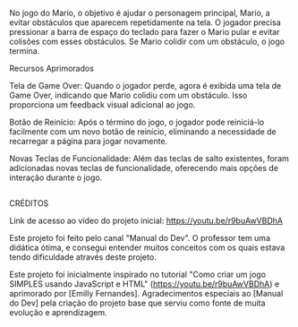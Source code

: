 No jogo do Mario, o objetivo é ajudar o personagem principal, Mario, a evitar obstáculos que aparecem repetidamente na tela. O jogador precisa pressionar a barra de espaço do teclado para fazer o Mario pular e evitar colisões com esses obstáculos. Se Mario colidir com um obstáculo, o jogo termina.

Recursos Aprimorados

Tela de Game Over: Quando o jogador perde, agora é exibida uma tela de Game Over, indicando que Mario colidiu com um obstáculo. Isso proporciona um feedback visual adicional ao jogo.

Botão de Reinício: Após o término do jogo, o jogador pode reiniciá-lo facilmente com um novo botão de reinício, eliminando a necessidade de recarregar a página para jogar novamente.

Novas Teclas de Funcionalidade: Além das teclas de salto existentes, foram adicionadas novas teclas de funcionalidade, oferecendo mais opções de interação durante o jogo.


<h2 dir="auto"></h2>

CRÉDITOS

Link de acesso ao vídeo do projeto inicial: https://youtu.be/r9buAwVBDhA

Este projeto foi feito pelo canal "Manual do Dev". O professor tem uma didática ótima, e consegui entender muitos conceitos com os quais estava tendo dificuldade através deste projeto.

Este projeto foi inicialmente inspirado no tutorial "Como criar um jogo SIMPLES usando JavaScript e HTML" (https://youtu.be/r9buAwVBDhA) e aprimorado por [Emilly Fernandes]. Agradecimentos especiais ao [Manual do Dev] pela criação do projeto base que serviu como fonte de muita evolução e aprendizagem.

